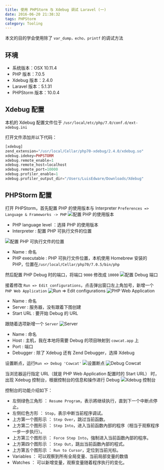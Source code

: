 ```yaml
---
title: 使用 PHPStorm 与 Xdebug 调试 Laravel (一)
date: 2016-06-20 21:38:32
tags: PHPStorm
category: Tooling
---
```


本文的目的学会使用除了 `var_dump，echo，printf` 的调试方法

## 环境

- 系统版本：OSX 10.11.4
- PHP 版本：7.0.5
- Xdebug 版本：2.4.0
- Laravel 版本：5.1.31
- PHPStorm 版本：10.0.4


## Xdebug 配置

本机的 Xdebug 配置文件位于 `/usr/local/etc/php/7.0/conf.d/ext-xdebug.ini`

打开文件添加并以下代码：
```php
[xdebug]
zend_extension="/usr/local/Cellar/php70-xdebug/2.4.0/xdebug.so"
xdebug.idekey=PHPSTORM
xdebug.remote_enable=1
xdebug.remote_host=localhost
xdebug.remote_port=10000
xdebug.profiler_enable=1
xdebug.profiler_output_dir="/Users/LuisEdware/Downloads/Xdebug"
```

## PHPStorm 配置

打开 PHPStorm，首先配置 PHP 的使用版本与 Interpreter
`Preferences => Language & Frameworks -> PHP`
![配置 PHP 的使用版本](http://o93kt6djh.bkt.clouddn.com/phpstorm-debug-web-application%E8%AE%BE%E7%BD%AE%20PHP%20%E7%89%88%E6%9C%AC.png "PHP 版本.png")

- PHP language level ：选择 PHP 的使用版本
- Interpreter : 配置 PHP 可执行文件的位置

![配置 PHP 可执行文件的位置](http://o93kt6djh.bkt.clouddn.com/phpstorm-debug-web-application%E8%AE%BE%E7%BD%AE%20Interpreter.png "Interpreter.png")

- Name : 命名
- PHP executable : PHP 可执行文件位置，本机使用 Homebrew 安装的 PHP，位置在`/usr/local/Cellar/php70/7.0.5/bin/php`


然后配置 PHP Debug 时的端口，将端口 `9000` 修改成 `10000`
![配置 Debug 端口](http://o93kt6djh.bkt.clouddn.com/phpstorm-debug-web-application%E8%AE%BE%E7%BD%AE%20Xdebug.png "Xdebug.png")

接着修改 `Run => Edit configurations`，点击弹出窗口左上角加号，新增一个 `PHP Web Application`
![Run => Edit configurations](http://o93kt6djh.bkt.clouddn.com/phpstorm-debug-web-applicationRun%20Debug.png "Run Debug.png")
![PHP Web Application](http://o93kt6djh.bkt.clouddn.com/phpstorm-debug-web-application%E6%96%B0%E5%BB%BA%20Web%20Application.png "Server.png")

- Name : 命名
- Server : 服务器，没有跟着下图创建
- Start URL : 要开始 Debug 的 URL

跟随着选项新增一个 `Server`
![Server](http://o93kt6djh.bkt.clouddn.com/phpstorm-debug-web-application%E6%96%B0%E5%BB%BA%20Server.png "Server.png")

- Name : 命名
- Host : 主机，我在本地将需要 Debug 的项目映射到 `cowcat.app` 上
- Port : 端口
- Debugger : 除了 Xdebug 还有 Zend Debugger，选择 Xdebug

设置断点，运行`Run => Debug 'Cowcat'`
![设置断点](http://o93kt6djh.bkt.clouddn.com/phpstorm-debug-web-application%E8%AE%BE%E7%BD%AE%E6%96%AD%E7%82%B9.png "Server.png")
![Debug Cowcat](http://o93kt6djh.bkt.clouddn.com/phpstorm-debug-web-applicationRun%20Debug%20Cowcat.png "Server.png")


当浏览器运行指定 URL（就是 PHP Web Application 配置时的 Start URL） 时，出现 Xdebug 控制台，根据控制台的信息和操作进行 Debug
![Xdebug 控制台](http://o93kt6djh.bkt.clouddn.com/phpstorm-debug-web-applicationDebugger%20Console.png "Server.png")

控制台的功能介绍如下：

- 左侧绿色三角形 ： `Resume Program`，表示將继续执行，直到下一个中断点停止。
- 左侧红色方形 ： `Stop`，表示中断当前程序调试。
- 上方第一个图形示 ： `Step Over`，跳过当前函数。
- 上方第二个图形示 ： `Step Into`，进入当前函数內部的程序（相当于观察程序一步一步执行）。
- 上方第三个图形示 ： `Force Step Into`，強制进入当前函数內部的程序。
- 上方第四个图形示 ： `Step Out`，跳出当前函数內部的程式。
- 上方第五个图形示 ： `Run to Cursor`，定位到当前光标。
- Variables ： 可以观察到所有全局变量、当前局部变量的数值
- Watches ： 可以新增变量，观察变量随着程序执行的变化。

